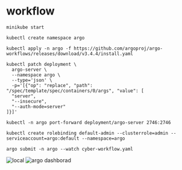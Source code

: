 # workflow
```
minikube start
```

```
kubectl create namespace argo
```

```
kubectl apply -n argo -f https://github.com/argoproj/argo-workflows/releases/download/v3.4.4/install.yaml
```

```
kubectl patch deployment \
  argo-server \
  --namespace argo \
  --type='json' \
  -p='[{"op": "replace", "path": "/spec/template/spec/containers/0/args", "value": [
  "server",
  "--insecure",
  "--auth-mode=server"
]}]'
```
```
kubectl -n argo port-forward deployment/argo-server 2746:2746
```

```
kubectl create rolebinding default-admin --clusterrole=admin --serviceaccount=argo:default --namespace=argo
```

```
argo submit -n argo --watch cyber-workflow.yaml
```
![local](https://i.ibb.co/BtbPPBP/Screenshot-2023-02-06-at-10-38-31-PM.png)
![argo dashborad](https://i.ibb.co/fDgFTzS/Screenshot-2023-02-06-at-10-45-09-PM.png)

